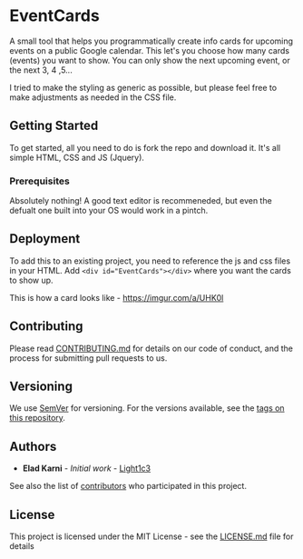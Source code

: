 # EventCards
A small tool that helps you programmatically create info cards for upcoming events on a public Google calendar. This let's you choose how many cards (events) you want to show. You can only show the next upcoming event, or the next 3, 4 ,5...

I tried to make the styling as generic as possible, but please feel free to make adjustments as needed in the CSS file.

## Getting Started

To get started, all you need to do is fork the repo and download it. It's all simple HTML, CSS and JS (Jquery).

### Prerequisites

Absolutely nothing! A good text editor is recommeneded, but even the defualt one built into your OS would work in a pintch.


## Deployment

To add this to an existing project, you need to reference the js and css files in your HTML. Add ``<div id="EventCards"></div>`` where you want the cards to show up.

This is how a card looks like - https://imgur.com/a/UHK0l

## Contributing

Please read [CONTRIBUTING.md](https://gist.github.com/PurpleBooth/b24679402957c63ec426) for details on our code of conduct, and the process for submitting pull requests to us.

## Versioning

We use [SemVer](http://semver.org/) for versioning. For the versions available, see the [tags on this repository](https://github.com/your/project/tags). 

## Authors

* **Elad Karni** - *Initial work* - [Light1c3](https://github.com/Light1c3)

See also the list of [contributors](https://github.com/your/project/contributors) who participated in this project.

## License

This project is licensed under the MIT License - see the [LICENSE.md](LICENSE.md) file for details
